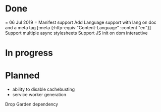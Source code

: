 
# Done

= 06 Jul 2019 =
Manifest support
Add Language support with lang on doc and a meta tag
  [:meta {:http-equiv "Content-Language" :content "en"}]
Support multiple async stylesheets
Support JS init on dom interactive


# In progress 


# Planned
- ability to disable cachebusting
- service worker generation

Drop Garden dependency
